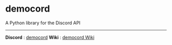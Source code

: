 # democord
 A Python library for the Discord API


---
**Discord** : [democord](<https://discord.gg/xkYmzuwMFv>)
**Wiki**    : [democord Wiki](<https://github.com/almostDemoPy/democord/wiki#democord>)